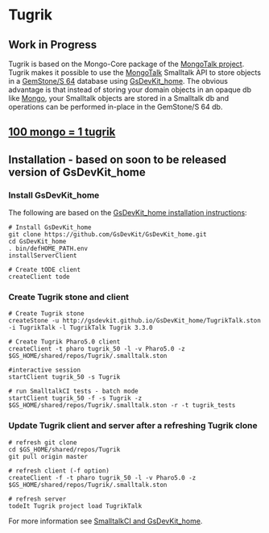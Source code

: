 # Tugrik

## Work in Progress

Tugrik is based on the Mongo-Core package of the [MongoTalk project][1]. Tugrik makes it possible to use the [MongoTalk][1] Smalltalk API to store objects in a [GemStone/S 64][3] database using [GsDevKit_home][2]. 
The obvious advantage is that instead of storing your domain objects in an opaque db like [Mongo][4], your Smalltalk objects are stored in a Smalltalk db and operations can be performed in-place in the GemStone/S 64 db.

## [100 mongo = 1 tugrik][5]

## Installation - based on soon to be released version of GsDevKit_home

### Install GsDevKit_home

The following are based on the [GsDevKit_home installation instructions][6]:

```
# Install GsDevKit_home
git clone https://github.com/GsDevKit/GsDevKit_home.git
cd GsDevKit_home
. bin/defHOME_PATH.env
installServerClient

# Create tODE client
createClient tode
```

### Create Tugrik stone and client

```
# Create Tugrik stone
createStone -u http://gsdevkit.github.io/GsDevKit_home/TugrikTalk.ston -i TugrikTalk -l TugrikTalk Tugrik 3.3.0

# Create Tugrik Pharo5.0 client
createClient -t pharo tugrik_50 -l -v Pharo5.0 -z $GS_HOME/shared/repos/Tugrik/.smalltalk.ston

#interactive session
startClient tugrik_50 -s Tugrik

# run SmalltalkCI tests - batch mode
startClient tugrik_50 -f -s Tugrik -z $GS_HOME/shared/repos/Tugrik/.smalltalk.ston -r -t tugrik_tests
```

### Update Tugrik client and server after a refreshing Tugrik clone

```
# refresh git clone
cd $GS_HOME/shared/repos/Tugrik
git pull origin master

# refresh client (-f option)
createClient -f -t pharo tugrik_50 -l -v Pharo5.0 -z $GS_HOME/shared/repos/Tugrik/.smalltalk.ston

# refresh server
todeIt Tugrik project load TugrikTalk
```

For more information see [SmalltalkCI and GsDevKit_home][7].

[1]: http://smalltalkhub.com/#!/~MongoTalkTeam/mongotalk
[2]: https://github.com/GsDevKit/GsDevKit_home
[3]: https://gemtalksystems.com/products/gs64/
[4]: https://www.mongodb.org
[5]: http://www.ccoins.ru/asia/mongolia_en.html
[6]: https://github.com/GsDevKit/GsDevKit_home#installation
[7]: https://github.com/hpi-swa/smalltalkCI/blob/master/gemstone/README.md#smalltalkci-and-gsdevkit_home
[8]: https://github.com/hpi-swa/smalltalkCI
